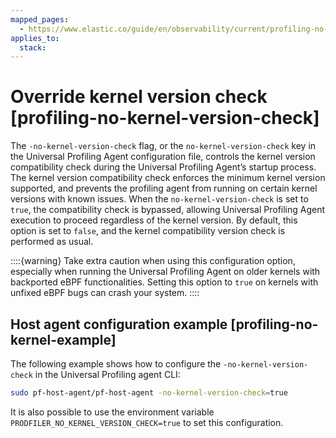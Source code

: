```yaml
---
mapped_pages:
  - https://www.elastic.co/guide/en/observability/current/profiling-no-kernel-version-check.html
applies_to:
  stack:
---
```


# Override kernel version check [profiling-no-kernel-version-check]

The `-no-kernel-version-check` flag, or the `no-kernel-version-check` key in the Universal Profiling Agent configuration file, controls the kernel version compatibility check during the Universal Profiling Agent’s startup process. The kernel version compatibility check enforces the minimum kernel version supported,  and prevents the profiling agent from running on certain kernel versions with known issues. When the `no-kernel-version-check` is set to `true`, the compatibility check is bypassed, allowing Universal Profiling Agent execution to proceed regardless of the kernel version. By default, this option is set to `false`, and the kernel compatibility version check is performed as usual.

::::{warning} 
Take extra caution when using this configuration option, especially when running the Universal Profiling Agent on older kernels with backported eBPF functionalities. Setting this option to `true` on kernels with unfixed eBPF bugs can crash your system.
::::



## Host agent configuration example [profiling-no-kernel-example] 

The following example shows how to configure the `-no-kernel-version-check` in the Universal Profiling agent CLI:

```bash
sudo pf-host-agent/pf-host-agent -no-kernel-version-check=true
```

It is also possible to use the environment variable `PRODFILER_NO_KERNEL_VERSION_CHECK=true` to set this configuration.

